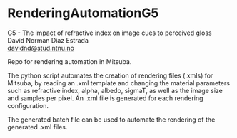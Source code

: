 # RenderingAutomationG5

G5 - The impact of refractive index on image cues to perceived gloss<br/>
David Norman Diaz Estrada<br/>
davidnd@stud.ntnu.no <br/>

Repo for rendering automation in Mitsuba. 

The python script automates the creation of rendering files (.xmls) for Mitsuba, by reading an .xml template and changing the material parameters such as refractive index, alpha, albedo, sigmaT, as well as the image size and samples per pixel. An .xml file is generated for each rendering configuration. 

The generated batch file can be used to automate the rendering of the generated .xml files.


